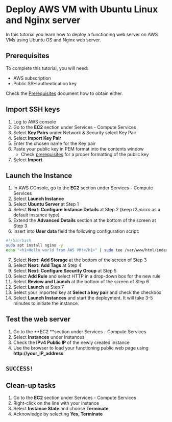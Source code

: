 # Deploy AWS VM with Ubuntu Linux and Nginx server

In this tutorial you learn how to deploy a functioning web server on AWS VMs using Ubuntu OS and Nginx web server.

## Prerequisites

To complete this tutorial, you will need:

- AWS subscription
- Public SSH authentication key

Check the [Prerequisites](/docs/prerequisites.md) document how to obtain either.

## Import SSH keys

1. Log to AWS console
2. Go to the **EC2** section under Services - Compute Services
3. Select **Key Pairs** under Network & Security select Key Pair
4. Select **Import Key Pair**
5. Enter the chosen name for the Key pair
6. Paste your public key in PEM format into the contents window
    - Check [prerequisites](/docs/prerequisites.md) for a proper formatting of the public key
7. Select **Import**

## Launch the Instance

1. In AWS COnsole, go to the **EC2** section under Services - Compute Services
2. Select **Launch Instance**
3. Select **Ubuntu Server** at Step 1
4. Select **Next: Configure Instance Details** at Step 2 (keep *t2.micro* as a default instance type)
5. Extend the **Advanced Details** section at the bottom of the screen at Step 3
6. Insert into **User data** field the following configuration script:

```bash
#!/bin/bash
sudo apt install nginx -y
echo "<h1>Hello world from AWS VM!</h1>" | sudo tee /var/www/html/index.html
```

7. Select **Next: Add Storage** at the bottom of the screen of Step 3
8. Select **Next: Add Tags** at Step 4
9. Select **Next: Configure Security Group** at Step 5
10. Select **Add Rule** and select HTTP in a drop-down box for the new rule 
11. Select **Review and Launch** at the bottom of the screen of Step 6
12. Select **Launch** at Step 7
13. Select your imported key at **Select a key pair** and check the checkbox 
14. Select **Launch Instances** and start the deployment. It will take 3-5 minutes to initiate the instance.

## Test the web server

1. Go to the **EC2 **section under Services - Compute Services
2. Select **Instances** under Instances
3. Check the **IPv4 Public IP** of the newly created instance 
4. Use the browser to load your functioning public web page using **http://your_IP_address**

## `SUCCESS!`

## Clean-up tasks

1. Go to the **EC2** section under Services - Compute Services
2. Right-click on the line with your instance
3. Select **Instance State** and choose **Terminate**
4. Acknowledge by selecting **Yes, Terminate**
